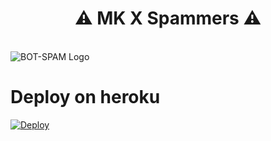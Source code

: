 <p align="center">
  <h1 align="center">
    <b>⚠ MK X Spammers ⚠</b>
  </h1>
  <br>
  <img src="https://te.legra.ph/file/a2beccc714b5f011dd42d.jpg" alt="BOT-SPAM Logo">
</p>

# Deploy on heroku

[![Deploy](https://www.herokucdn.com/deploy/button.svg)](https://heroku.com/deploy?template=https://github.com/ERR0rMK/SpamBotX)
